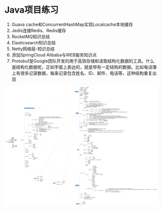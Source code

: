 # Java项目练习

<ol>
  <li>Guava cache和ConcurrentHashMap实现Localcache本地缓存</li>
  <li>Jedis连接Redis、Redis缓存</li>
  <li>RocketMQ知识总结</li>
  <li>Elasticsearch知识总结</li>
  <li>Netty网络层-知识总结</li>
  <li>添加SpringCloud Alibaba与WEB服务知识点</li>
  <li>Protobuf是Google团队开发的用于高效存储和读取结构化数据的工具。什么是结构化数据呢，正如字面上表达的，就是带有一定结构的数据。比如电话簿上有很多记录数据，每条记录包含姓名、ID、邮件、电话等，这种结构重复出现</li>
</ol>

![avatar](https://raw.githubusercontent.com/samteacher/project-practice/master/Learning.png)




